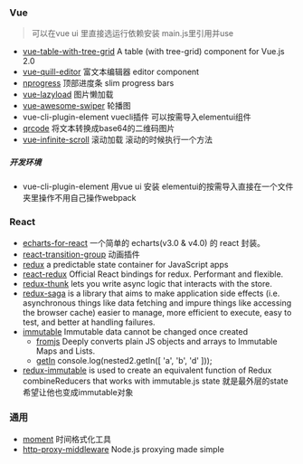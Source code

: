 ### Vue

> 可以在vue ui 里直接选运行依赖安装 main.js里引用并use

- [vue-table-with-tree-grid](https://github.com/MisterTaki/vue-table-with-tree-grid)  A table (with tree-grid) component for Vue.js 2.0
- [vue-quill-editor](https://github.com/surmon-china/vue-quill-editor)  富文本编辑器 editor component
- [nprogress](https://github.com/rstacruz/nprogress) 顶部进度条 slim progress bars
- [vue-lazyload](https://www.npmjs.com/package/vue-lazyload) 图片懒加载
- [vue-awesome-swiper](https://github.surmon.me/vue-awesome-swiper) 轮播图
- vue-cli-plugin-element    vuecli插件 可以按需导入elementui组件
- [qrcode](https://www.npmjs.com/package/qrcode) 将文本转换成base64的二维码图片
- [vue-infinite-scroll](https://www.npmjs.com/package/vue-infinite-scroll) 滚动加载  滚动的时候执行一个方法

##### 开发环境

- vue-cli-plugin-element  用vue ui 安装     elementui的按需导入直接在一个文件夹里操作不用自己操作webpack

### React

- [echarts-for-react](https://github.com/hustcc/echarts-for-react)  一个简单的 echarts(v3.0 & v4.0) 的 react 封装。
- [react-transition-group](https://github.com/reactjs/react-transition-group) 动画插件
- [redux](https://github.com/reduxjs/redux) a predictable state container for JavaScript apps
- [react-redux](https://github.com/reduxjs/react-redux) Official React bindings for redux. Performant and flexible.
- [redux-thunk](https://github.com/reduxjs/redux-thunk) lets you write async logic that interacts with the store.
- [redux-saga](https://github.com/redux-saga/redux-saga) is a library that aims to make application side effects (i.e. asynchronous things like data fetching and impure things like accessing the browser cache) easier to manage, more efficient to execute, easy to test, and better at handling failures.
- [immutable](https://github.com/immutable-js/immutable-js)  Immutable data cannot be changed once created  
  - [fromjs](https://immutable-js.github.io/immutable-js/docs/#/fromJS)  Deeply converts plain JS objects and arrays to Immutable Maps and Lists.
  - [getIn](https://immutable-js.github.io/immutable-js/docs/#/getIn)    console.log(nested2.getIn([ 'a', 'b', 'd' ])); 
- [redux-immutable](https://github.com/gajus/redux-immutable)  is used to create an equivalent function of Redux combineReducers that works with immutable.js state 就是最外层的state希望让他也变成immutable对象

### 通用

- [moment](https://momentjs.com/)  时间格式化工具
- [http-proxy-middleware](https://github.com/chimurai/http-proxy-middleware)  Node.js proxying made simple

